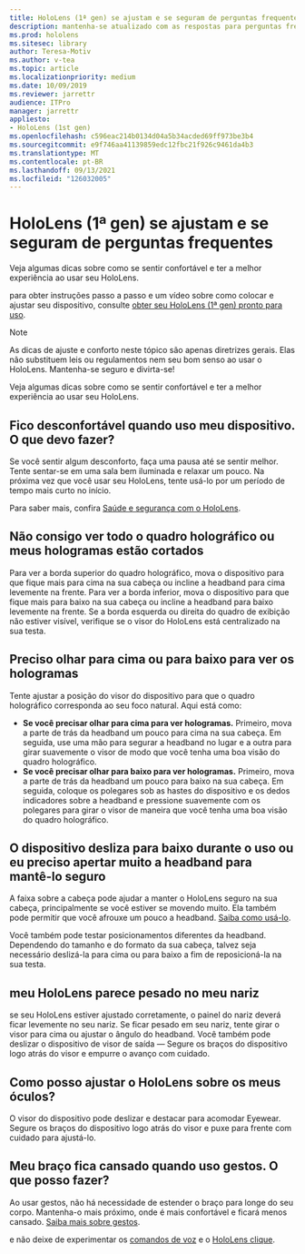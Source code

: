 ```yaml
---
title: HoloLens (1ª gen) se ajustam e se seguram de perguntas frequentes
description: mantenha-se atualizado com as respostas para perguntas frequentes sobre como ajustar seu dispositivo de realidade mista HoloLens (1ª gen).
ms.prod: hololens
ms.sitesec: library
author: Teresa-Motiv
ms.author: v-tea
ms.topic: article
ms.localizationpriority: medium
ms.date: 10/09/2019
ms.reviewer: jarrettr
audience: ITPro
manager: jarrettr
appliesto:
- HoloLens (1st gen)
ms.openlocfilehash: c596eac214b0134d04a5b34acded69ff973be3b4
ms.sourcegitcommit: e9f746aa41139859edc12fbc21f926c9461da4b3
ms.translationtype: MT
ms.contentlocale: pt-BR
ms.lasthandoff: 09/13/2021
ms.locfileid: "126032005"
---
```

# <a name="hololens-1st-gen-fit-and-comfort-frequently-asked-questions"></a>HoloLens (1ª gen) se ajustam e se seguram de perguntas frequentes

Veja algumas dicas sobre como se sentir confortável e ter a melhor experiência ao usar seu HoloLens.

para obter instruções passo a passo e um vídeo sobre como colocar e ajustar seu dispositivo, consulte [obter seu HoloLens (1ª gen) pronto para uso](hololens1-setup.md).

> [!NOTE]
> As dicas de ajuste e conforto neste tópico são apenas diretrizes gerais. Elas não substituem leis ou regulamentos nem seu bom senso ao usar o HoloLens. Mantenha-se seguro e divirta-se!

Veja algumas dicas sobre como se sentir confortável e ter a melhor experiência ao usar seu HoloLens.

## <a name="im-experiencing-discomfort-when-i-use-my-device-what-should-i-do"></a>Fico desconfortável quando uso meu dispositivo. O que devo fazer?

Se você sentir algum desconforto, faça uma pausa até se sentir melhor. Tente sentar-se em uma sala bem iluminada e relaxar um pouco. Na próxima vez que você usar seu HoloLens, tente usá-lo por um período de tempo mais curto no início.

Para saber mais, confira [Saúde e segurança com o HoloLens](https://go.microsoft.com/fwlink/p/?LinkId=746661).

## <a name="i-cant-see-the-whole-holographic-frame-or-my-holograms-are-cut-off"></a>Não consigo ver todo o quadro holográfico ou meus hologramas estão cortados

Para ver a borda superior do quadro holográfico, mova o dispositivo para que fique mais para cima na sua cabeça ou incline a headband para cima levemente na frente. Para ver a borda inferior, mova o dispositivo para que fique mais para baixo na sua cabeça ou incline a headband para baixo levemente na frente. Se a borda esquerda ou direita do quadro de exibição não estiver visível, verifique se o visor do HoloLens está centralizado na sua testa.

## <a name="i-need-to-look-up-or-down-to-see-holograms"></a>Preciso olhar para cima ou para baixo para ver os hologramas

Tente ajustar a posição do visor do dispositivo para que o quadro holográfico corresponda ao seu foco natural. Aqui está como:

- **Se você precisar olhar para cima para ver hologramas.** Primeiro, mova a parte de trás da headband um pouco para cima na sua cabeça. Em seguida, use uma mão para segurar a headband no lugar e a outra para girar suavemente o visor de modo que você tenha uma boa visão do quadro holográfico.
- **Se você precisar olhar para baixo para ver hologramas.** Primeiro, mova a parte de trás da headband um pouco para baixo na sua cabeça. Em seguida, coloque os polegares sob as hastes do dispositivo e os dedos indicadores sobre a headband e pressione suavemente com os polegares para girar o visor de maneira que você tenha uma boa visão do quadro holográfico.

## <a name="the-device-slides-down-when-im-using-it-or-i-need-to-make-the-headband-too-tight-to-keep-it-secure"></a>O dispositivo desliza para baixo durante o uso ou eu preciso apertar muito a headband para mantê-lo seguro

A faixa sobre a cabeça pode ajudar a manter o HoloLens seguro na sua cabeça, principalmente se você estiver se movendo muito. Ela também pode permitir que você afrouxe um pouco a headband. [Saiba como usá-lo](hololens1-setup.md#adjust-fit).

Você também pode testar posicionamentos diferentes da headband. Dependendo do tamanho e do formato da sua cabeça, talvez seja necessário deslizá-la para cima ou para baixo a fim de reposicioná-la na sua testa.

## <a name="my-hololens-feels-heavy-on-my-nose"></a>meu HoloLens parece pesado no meu nariz

se seu HoloLens estiver ajustado corretamente, o painel do nariz deverá ficar levemente no seu nariz. Se ficar pesado em seu nariz, tente girar o visor para cima ou ajustar o ângulo do headband. Você também pode deslizar o dispositivo de visor de saída &mdash; Segure os braços do dispositivo logo atrás do visor e empurre o avanço com cuidado.

## <a name="how-can-i-adjust-hololens-to-fit-with-my-glasses"></a>Como posso ajustar o HoloLens sobre os meus óculos?

O visor do dispositivo pode deslizar e destacar para acomodar Eyewear. Segure os braços do dispositivo logo atrás do visor e puxe para frente com cuidado para ajustá-lo.

## <a name="my-arm-gets-tired-when-i-use-gestures-what-can-i-do"></a>Meu braço fica cansado quando uso gestos. O que posso fazer?

Ao usar gestos, não há necessidade de estender o braço para longe do seu corpo. Mantenha-o mais próximo, onde é mais confortável e ficará menos cansado. [Saiba mais sobre gestos](hololens1-basic-usage.md#use-hololens-with-your-hands).

e não deixe de experimentar os [comandos de voz](hololens-cortana.md) e o [HoloLens clique](hololens1-clicker.md).

